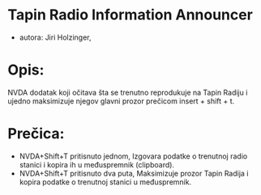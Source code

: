 # Tapin Radio Information Announcer #
* autora: Jiri Holzinger,

# Opis: #

NVDA dodatak koji očitava šta se trenutno reprodukuje na Tapin Radiju i ujedno maksimizuje njegov glavni prozor prečicom insert + shift + t.

# Prečica: #

* NVDA+Shift+T pritisnuto jednom, Izgovara podatke o trenutnoj radio stanici i kopira ih u međuspremnik (clipboard).
* NVDA+Shift+T pritisnuto dva puta, Maksimizuje prozor Tapin Radija i kopira podatke o trenutnoj stanici u međuspremnik.